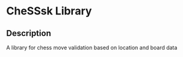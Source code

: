 # CheSSsk Library

## Description

A library for chess move validation based on location and board data